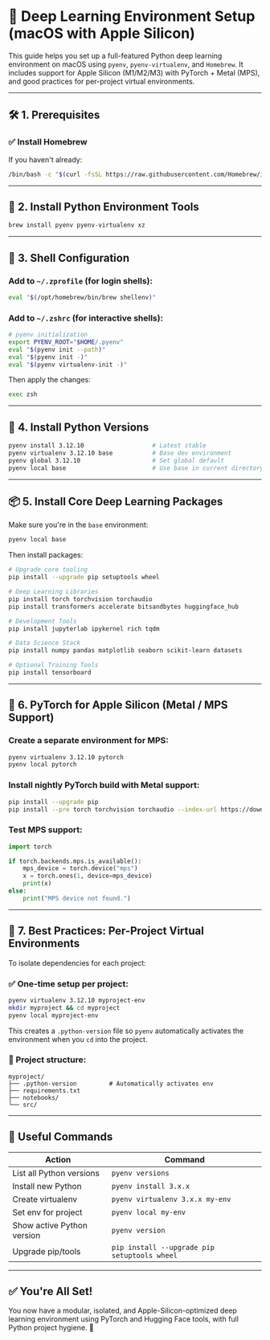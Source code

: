 # 🧠 Deep Learning Environment Setup (macOS with Apple Silicon)

This guide helps you set up a full-featured Python deep learning environment on macOS using `pyenv`, `pyenv-virtualenv`, and `Homebrew`. It includes support for Apple Silicon (M1/M2/M3) with PyTorch + Metal (MPS), and good practices for per-project virtual environments.

---

## 🛠️ 1. Prerequisites

### ✅ Install Homebrew

If you haven't already:

```bash
/bin/bash -c "$(curl -fsSL https://raw.githubusercontent.com/Homebrew/install/HEAD/install.sh)"
```

---

## 🔧 2. Install Python Environment Tools

```bash
brew install pyenv pyenv-virtualenv xz
```

---

## 🧩 3. Shell Configuration

### Add to `~/.zprofile` (for login shells):

```bash
eval "$(/opt/homebrew/bin/brew shellenv)"
```

### Add to `~/.zshrc` (for interactive shells):

```bash
# pyenv initialization
export PYENV_ROOT="$HOME/.pyenv"
eval "$(pyenv init --path)"
eval "$(pyenv init -)"
eval "$(pyenv virtualenv-init -)"
```

Then apply the changes:

```bash
exec zsh
```

---

## 🐍 4. Install Python Versions

```bash
pyenv install 3.12.10                   # Latest stable
pyenv virtualenv 3.12.10 base           # Base dev environment
pyenv global 3.12.10                    # Set global default
pyenv local base                        # Use base in current directory
```

---

## 📦 5. Install Core Deep Learning Packages

Make sure you're in the `base` environment:

```bash
pyenv local base
```

Then install packages:

```bash
# Upgrade core tooling
pip install --upgrade pip setuptools wheel

# Deep Learning Libraries
pip install torch torchvision torchaudio
pip install transformers accelerate bitsandbytes huggingface_hub

# Development Tools
pip install jupyterlab ipykernel rich tqdm

# Data Science Stack
pip install numpy pandas matplotlib seaborn scikit-learn datasets

# Optional Training Tools
pip install tensorboard

```

---

## 🍎 6. PyTorch for Apple Silicon (Metal / MPS Support)

### Create a separate environment for MPS:

```bash
pyenv virtualenv 3.12.10 pytorch
pyenv local pytorch
```

### Install nightly PyTorch build with Metal support:

```bash
pip install --upgrade pip
pip install --pre torch torchvision torchaudio --index-url https://download.pytorch.org/whl/nightly/cpu
```

### Test MPS support:

```python
import torch

if torch.backends.mps.is_available():
    mps_device = torch.device("mps")
    x = torch.ones(1, device=mps_device)
    print(x)
else:
    print("MPS device not found.")
```

---

## 🧪 7. Best Practices: Per-Project Virtual Environments

To isolate dependencies for each project:

### ✅ One-time setup per project:

```bash
pyenv virtualenv 3.12.10 myproject-env
mkdir myproject && cd myproject
pyenv local myproject-env
```

This creates a `.python-version` file so `pyenv` automatically activates the environment when you `cd` into the project.

### 📌 Project structure:

```
myproject/
├── .python-version         # Automatically activates env
├── requirements.txt
├── notebooks/
└── src/
```

---

## 🔄 Useful Commands

| Action                     | Command                                      |
|----------------------------|-----------------------------------------------|
| List all Python versions   | `pyenv versions`                             |
| Install new Python         | `pyenv install 3.x.x`                        |
| Create virtualenv          | `pyenv virtualenv 3.x.x my-env`             |
| Set env for project        | `pyenv local my-env`                        |
| Show active Python version | `pyenv version`                             |
| Upgrade pip/tools          | `pip install --upgrade pip setuptools wheel`|

---

## ✅ You're All Set!

You now have a modular, isolated, and Apple-Silicon-optimized deep learning environment using PyTorch and Hugging Face tools, with full Python project hygiene. 🚀
